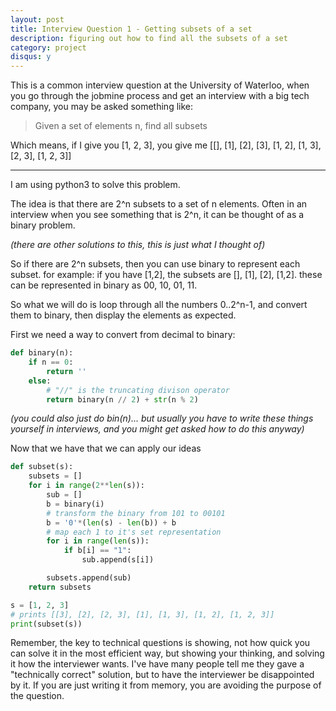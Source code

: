```yaml
---
layout: post
title: Interview Question 1 - Getting subsets of a set
description: figuring out how to find all the subsets of a set
category: project
disqus: y
---
```


This is a common interview question at the University of Waterloo, when you go through the jobmine process and get an interview with a big tech company, you may be asked something like:

> Given a set of elements n, find all subsets

Which means, if I give you [1, 2, 3], you give me [[], [1], [2], [3], [1, 2], [1, 3], [2, 3], [1, 2, 3]]

--- 

I am using python3 to solve this problem.

The idea is that there are 2^n subsets to a set of n elements. Often in an interview when you see something that is 2^n, it can be thought of as a binary problem. 

*(there are other solutions to this, this is just what I thought of)*

So if there are 2^n subsets, then you can use binary to represent each subset. for example: if you have [1,2], the subsets are [], [1], [2], [1,2]. these can be represented in binary as 00, 10, 01, 11.

So what we will do is loop through all the numbers 0..2^n-1, and convert them to binary, then display the elements as expected.

First we need a way to convert from decimal to binary:

```python
def binary(n):
    if n == 0:
        return ''
    else:
		# "//" is the truncating divison operator	
        return binary(n // 2) + str(n % 2)
```

*(you could also just do bin(n)... but usually you have to write these things yourself in interviews, and you might get asked how to do this anyway)*

Now that we have that we can apply our ideas

```python
def subset(s):
    subsets = []
    for i in range(2**len(s)):
        sub = []
        b = binary(i)
        # transform the binary from 101 to 00101
        b = '0'*(len(s) - len(b)) + b
        # map each 1 to it's set representation
        for i in range(len(s)):
            if b[i] == "1":
                sub.append(s[i])

        subsets.append(sub)
    return subsets

s = [1, 2, 3]
# prints [[3], [2], [2, 3], [1], [1, 3], [1, 2], [1, 2, 3]]
print(subset(s))
```

Remember, the key to technical questions is showing, not how quick you can solve it in the most efficient way, but showing your thinking, and solving it how the interviewer wants. I've have many people tell me they gave a "technically correct" solution, but to have the interviewer be disappointed by it. If you are just writing it from memory, you are avoiding the purpose of the question.
